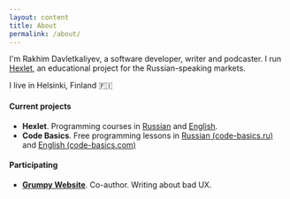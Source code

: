 ```yaml
---
layout: content
title: About
permalink: /about/
---
```


I'm Rakhim Davletkaliyev, a software developer, writer and podcaster. I run [Hexlet](https://hexlet.io), an educational project for the Russian-speaking markets. 

I live in Helsinki, Finland 🇫🇮

#### Current projects

- __Hexlet__. Programming courses in [Russian](https://ru.hexlet.io) and [English](https://en.hexlet.io).
- __Code Basics__. Free programming lessons in [Russian (code-basics.ru)](https://code-basics.ru) and [English (code-basics.com)](https://code-basics.com)


#### Participating

- __[Grumpy Website](http://grumpy.website/)__. Co-author. Writing about bad UX.
